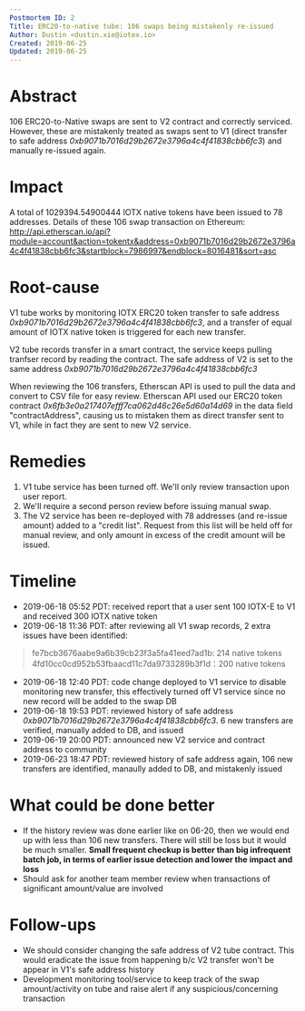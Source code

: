 ```yaml
---
Postmortem ID: 2
Title: ERC20-to-native tube: 106 swaps being mistakenly re-issued
Author: Dustin <dustin.xie@iotex.io>
Created: 2019-06-25
Updated: 2019-06-25
---
```


# Abstract

106 ERC20-to-Native swaps are sent to V2 contract and correctly serviced. However, these are mistakenly treated as swaps sent to V1 (direct transfer to safe address *0xb9071b7016d29b2672e3796a4c4f41838cbb6fc3*) and manually re-issued again.

# Impact

A total of 1029394.54900444 IOTX native tokens have been issued to 78 addresses. Details of these 106 swap transaction on Ethereum: http://api.etherscan.io/api?module=account&action=tokentx&address=0xb9071b7016d29b2672e3796a4c4f41838cbb6fc3&startblock=7986997&endblock=8016481&sort=asc

# Root-cause

V1 tube works by monitoring IOTX ERC20 token transfer to safe address *0xb9071b7016d29b2672e3796a4c4f41838cbb6fc3*, and a transfer of equal amount of IOTX native token is triggered for each new transfer.

V2 tube records transfer in a smart contract, the service keeps pulling tranfser record by reading the contract. The safe address of V2 is set to the same address *0xb9071b7016d29b2672e3796a4c4f41838cbb6fc3*

When reviewing the 106 transfers, Etherscan API is used to pull the data and convert to CSV file for easy review. Etherscan API used our ERC20 token contract *0x6fb3e0a217407efff7ca062d46c26e5d60a14d69* in the data field "contractAddress", causing us to mistaken them as direct transfer sent to V1, while in fact they are sent to new V2 service. 

# Remedies

1. V1 tube service has been turned off. We'll only review transaction upon user report.
2. We'll require a second person review before issuing manual swap.
3. The V2 service has been re-deployed with 78 addresses (and re-issue amount) added to a "credit list". Request from this list will be held off for manual review, and only amount in excess of the credit amount will be issued. 

# Timeline

- 2019-06-18 05:52 PDT: received report that a user sent 100 IOTX-E to V1 and received 300 IOTX native token
- 2019-06-18 11:36 PDT: after reviewing all V1 swap records, 2 extra issues have been identified: 
> fe7bcb3676aabe9a6b39cb23f3a5fa41eed7ad1b: 214 native tokens
> 4fd10cc0cd952b53fbaacd11c7da9733289b3f1d：200 native tokens
- 2019-06-18 12:40 PDT: code change deployed to V1 service to disable monitoring new transfer, this effectively turned off V1 service since no new record will be added to the swap DB
- 2019-06-18 19:53 PDT: reviewed history of safe address *0xb9071b7016d29b2672e3796a4c4f41838cbb6fc3*. 6 new transfers are verified, manually added to DB, and issued
- 2019-06-19 20:00 PDT: announced new V2 service and contract address to community 
- 2019-06-23 18:47 PDT: reviewed history of safe address again, 106 new transfers are identified, manaully added to DB, and mistakenly issued

# What could be done better

- If the history review was done earlier like on 06-20, then we would end up with less than 106 new transfers. There will still be loss but it would be much smaller. **Small frequent checkup is better than big infrequent batch job, in terms of earlier issue detection and lower the impact and loss**   
- Should ask for another team member review when transactions of significant amount/value are involved   

# Follow-ups

- We should consider changing the safe address of V2 tube contract. This would eradicate the issue from happening b/c V2 transfer won't be appear in V1's safe address history 
- Development monitoring tool/service to keep track of the swap amount/activity on tube and raise alert if any suspicious/concerning transaction
